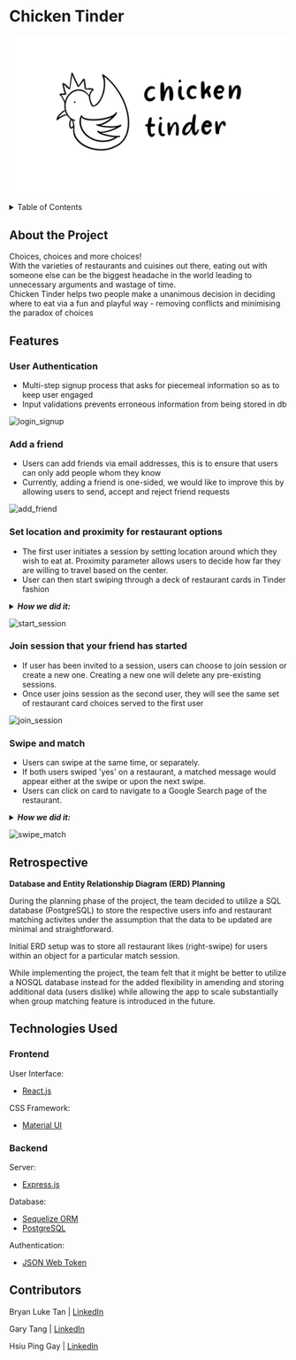 <h1> Chicken Tinder </h1>

![chicken_tinder_logo](./public/chickenTinder.png)

<details>
<summary>Table of Contents</summary>
<br>
 <ol> 
    <li> <a href="#about"> About the Project </a></li>
    <li> <a href="#features"> Features </a></li>
    <li> <a href="#retrospective"> Retrospective </a></li>
   <li> <a href="#tech-used"> Technologies Used </a></li>
  <li> <a href="#contributors"> Contributors </a></li>
  </ol>
</details>

<div id="about">
 <h2> About the Project </h2>
Choices, choices and more choices!

<br>
With the varieties of restaurants and cuisines out there, eating out with someone else can be the biggest headache in the world leading to unnecessary arguments and wastage of time.

<br>
Chicken Tinder helps two people make a unanimous decision in deciding where to eat via a fun and playful way - removing conflicts and minimising the paradox of choices

</div>

<h2 id="features"> Features </h2>

<h3> User Authentication </h3>

<ul>
 <li>Multi-step signup process that asks for piecemeal information so as to keep user engaged</li>
 <li>Input validations prevents erroneous information from being stored in db</li>
</ul>

![login_signup](https://user-images.githubusercontent.com/85098526/162946846-ddddd5cc-464b-49e8-8da4-b910da0da167.gif)

<h3> Add a friend </h3>

<ul>
 <li>Users can add friends via email addresses, this is to ensure that users can only add people whom they know</li>
 <li>Currently, adding a friend is one-sided, we would like to improve this by allowing users to send, accept and reject friend requests</li>
</ul>

![add_friend](https://user-images.githubusercontent.com/85098526/162947199-9f8d5943-f1ec-4c08-9792-f48702215a9c.gif)

<h3> Set location and proximity for restaurant options </h3>

<ul>
 <li>The first user initiates a session by setting location around which they wish to eat at. Proximity parameter allows users to decide how far they are willing to travel based on the center.</li>
 <li>User can then start swiping through a deck of restaurant cards in Tinder fashion</li>
</ul>

<details>
 <summary><i> <b>How we did it:</b> </i></summary>
<ul>
<li>We used react-google-maps API to create an autocomplete input bar and corresponding map that would display the location that the user chooses.</li>
 <li>We used various MUI components to create a user-friendly multi-step form. </li>
  <li>Information about center, radius, cuisine type will be sent to the backend which queries the Google Maps API.</li>
  <li>Google Maps API returns an array of 20 restaurants which the backend (1) saves in db and then (2) sends to frontend. Restaurant results are saved in db so that it's retrievable later on for the second user</li>
  </ul>
 </details>

![start_session](https://user-images.githubusercontent.com/85098526/162947028-7843def2-7070-49c5-994d-518907affdf9.gif)

<h3> Join session that your friend has started </h3>

<ul>
 <li>If user has been invited to a session, users can choose to join session or create a new one. Creating a new one will delete any pre-existing sessions.</li>
 <li>Once user joins session as the second user, they will see the same set of restaurant card choices served to the first user</li>
</ul>

![join_session](https://user-images.githubusercontent.com/85098526/162947118-11c4154f-cefc-4216-9d46-16c4e56ced5d.gif)

<h3> Swipe and match </h3>

<ul>
 <li>Users can swipe at the same time, or separately.</li>
 <li>If both users swiped 'yes' on a restaurant, a matched message would appear either at the swipe or upon the next swipe.</li>
 <li>Users can click on card to navigate to a Google Search page of the restaurant.</li>
</ul>

<details>
 <summary><i> <b>How we did it:</b> </i></summary>
<ul>
<li>Restaurant results from Google Maps API is sent to frontend and saved in db when first user initiates session</li>
 <li>Frontend retrieves these results from db via GET request when second user joins session</li>
 <li>Restaurant name and photo is rendered using react-tinder-cards API which also provides the swipe functionality</li>
 <li>After every swipe, swipe details are stored in db and checked against existing data to see if there is a match</li>
 <li>Once there is a match, backend sends match success information to the frontend to render success message</li>
  </ul>
 </details>

![swipe_match](https://user-images.githubusercontent.com/85098526/162947415-fb5621e8-5825-4df6-ac96-3649843eb440.gif)

<div id="retrospective">
 <h2> Retrospective</h2>

<b>Database and Entity Relationship Diagram (ERD) Planning </b>
<br>

During the planning phase of the project, the team decided to utilize a SQL database (PostgreSQL) to store the respective users info and restaurant matching activites under the assumption that the data to be updated are minimal and straightforward.

Initial ERD setup was to store all restaurant likes (right-swipe) for users within an object for a particular match session.

While implementing the project, the team felt that it might be better to utilize a NOSQL database instead for the added flexibility in amending and storing additional data (users dislike) while allowing the app to scale substantially when group matching feature is introduced in the future.

</div>

<div id="tech-used">
<h2> Technologies Used </h2>
 
 <h3>Frontend</h3>
 
 User Interface:
 <ul>
  <li><a href="https://reactjs.org/" target="_blank"> React.js <a/></li>
 </ul>
 
 CSS Framework:
 <ul>
  <li><a href="https://mui.com/" target="_blank"> Material UI <a/></li> 
 </ul>
 
 <h3> Backend </h3>
 
 Server:
 <ul>
   <li><a href="https://expressjs.com/" target="_blank"> Express.js <a/></li>
 </ul>
 
  Database:
 <ul>
   <li><a href="https://sequelize.org/" target="_blank"> Sequelize ORM <a/></li> 
   <li><a href="https://www.postgresql.org/" target="_blank"> PostgreSQL <a/></li>
 </ul>
 
 Authentication:
 <ul>
   <li><a href="https://jwt.io/" target="_blank"> JSON Web Token <a/></li>
 </ul>
 
 <h2 id="contributors"> Contributors </h2>

Bryan Luke Tan | <a href="https://www.linkedin.com/in/bryan-luke-138a901b6" target="_blank"> LinkedIn<a/>

Gary Tang | <a href="https://www.linkedin.com/in/garytangyc/" target="_blank"> LinkedIn<a/>

Hsiu Ping Gay | <a href="https://www.linkedin.com/in/hsiupinggay" target="_blank"> LinkedIn<a/>
